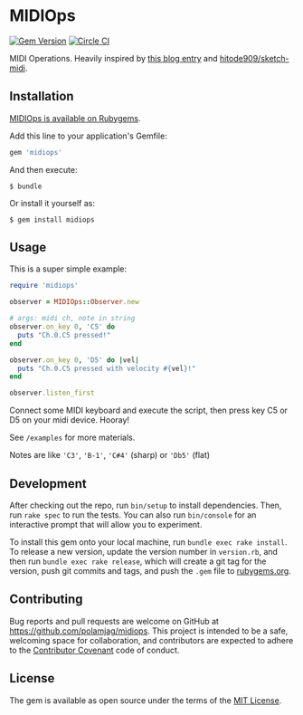 # MIDIOps

[![Gem Version](https://badge.fury.io/rb/midiops.svg)](https://rubygems.org/gems/midiops)
[![Circle CI](https://circleci.com/gh/polamjag/midiops.svg?style=svg)](https://circleci.com/gh/polamjag/midiops)

MIDI Operations. Heavily inspired by [this blog entry](http://hitode909.hatenablog.com/entry/2015/07/28/134304) and [hitode909/sketch-midi](https://github.com/hitode909/sketch-midi).

## Installation

[MIDIOps is available on Rubygems](https://rubygems.org/gems/midiops).

Add this line to your application's Gemfile:

```ruby
gem 'midiops'
```

And then execute:

    $ bundle

Or install it yourself as:

    $ gem install midiops

## Usage

This is a super simple example:

```ruby
require 'midiops'

observer = MIDIOps::Observer.new

# args: midi ch, note in string
observer.on_key 0, 'C5' do
  puts "Ch.0.C5 pressed!"
end

observer.on_key 0, 'D5' do |vel|
  puts "Ch.0.C5 pressed with velocity #{vel}!"
end

observer.listen_first
```

Connect some MIDI keyboard and execute the script, then press key C5 or D5 on your midi device. Hooray!

See `/examples` for more materials.

Notes are like `'C3'`, `'B-1'`, `'C#4'` (sharp) or `'Db5'` (flat)

## Development

After checking out the repo, run `bin/setup` to install dependencies. Then, run `rake spec` to run the tests. You can also run `bin/console` for an interactive prompt that will allow you to experiment.

To install this gem onto your local machine, run `bundle exec rake install`. To release a new version, update the version number in `version.rb`, and then run `bundle exec rake release`, which will create a git tag for the version, push git commits and tags, and push the `.gem` file to [rubygems.org](https://rubygems.org).

## Contributing

Bug reports and pull requests are welcome on GitHub at https://github.com/polamjag/midiops. This project is intended to be a safe, welcoming space for collaboration, and contributors are expected to adhere to the [Contributor Covenant](contributor-covenant.org) code of conduct.


## License

The gem is available as open source under the terms of the [MIT License](http://opensource.org/licenses/MIT).
